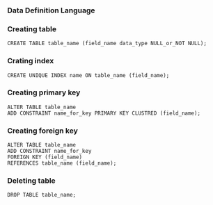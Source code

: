 ### Data Definition Language

### Creating table
```
CREATE TABLE table_name (field_name data_type NULL_or_NOT NULL);
```

### Crating index
```
CREATE UNIQUE INDEX name ON table_name (field_name);
```

### Creating primary key
```
ALTER TABLE table_name
ADD CONSTRAINT name_for_key PRIMARY KEY CLUSTRED (field_name);
```

### Creating foreign key
```
ALTER TABLE table_name
ADD CONSTRAINT name_for_key
FOREIGN KEY (field_name)
REFERENCES table_name (field_name);
```

### Deleting table
```
DROP TABLE table_name;
```